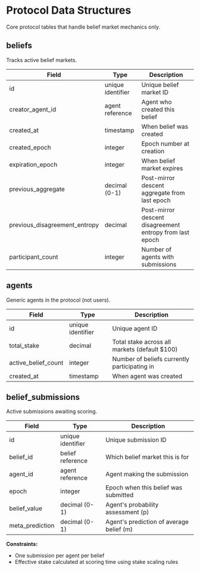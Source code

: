# Protocol Data Structures

Core protocol tables that handle belief market mechanics only.

## beliefs
Tracks active belief markets.

| Field | Type | Description |
|-------|------|-------------|
| id | unique identifier | Unique belief market ID |
| creator_agent_id | agent reference | Agent who created this belief |
| created_at | timestamp | When belief was created |
| created_epoch | integer | Epoch number at creation |
| expiration_epoch | integer | When belief market expires |
| previous_aggregate | decimal (0-1) | Post-mirror descent aggregate from last epoch |
| previous_disagreement_entropy | decimal | Post-mirror descent disagreement entropy from last epoch |
| participant_count | integer | Number of agents with submissions |

## agents
Generic agents in the protocol (not users).

| Field | Type | Description |
|-------|------|-------------|
| id | unique identifier | Unique agent ID |
| total_stake | decimal | Total stake across all markets (default $100) |
| active_belief_count | integer | Number of beliefs currently participating in |
| created_at | timestamp | When agent was created |

## belief_submissions
Active submissions awaiting scoring.

| Field | Type | Description |
|-------|------|-------------|
| id | unique identifier | Unique submission ID |
| belief_id | belief reference | Which belief market this is for |
| agent_id | agent reference | Agent making the submission |
| epoch | integer | Epoch when this belief was submitted |
| belief_value | decimal (0-1) | Agent's probability assessment (p) |
| meta_prediction | decimal (0-1) | Agent's prediction of average belief (m) |

**Constraints:**
- One submission per agent per belief
- Effective stake calculated at scoring time using stake scaling rules


